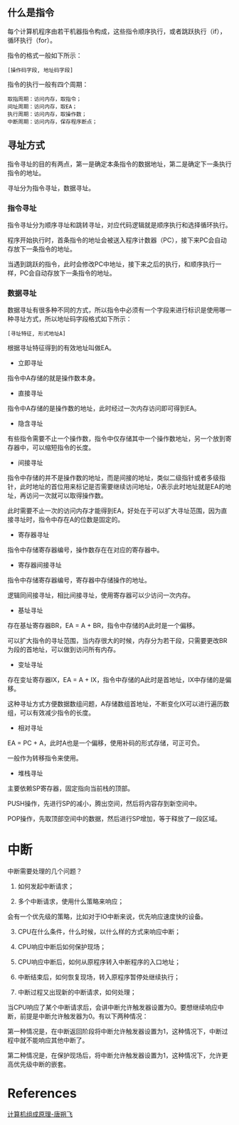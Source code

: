 

## 什么是指令

每个计算机程序由若干机器指令构成，这些指令顺序执行，或者跳跃执行（if），循环执行（for）。

指令的格式一般如下所示：

```
[操作码字段, 地址码字段]
```

指令的执行一般有四个周期：

```
取指周期：访问内存，取指令；
间址周期：访问内存，取EA；
执行周期：访问内存，取操作数；
中断周期：访问内存，保存程序断点；
```

## 寻址方式

指令寻址的目的有两点，第一是确定本条指令的数据地址，第二是确定下一条执行指令的地址。

寻址分为指令寻址，数据寻址。

### 指令寻址

指令寻址分为顺序寻址和跳转寻址，对应代码逻辑就是顺序执行和选择循环执行。

程序开始执行时，首条指令的地址会被送入程序计数器（PC），接下来PC会自动存放下一条指令的地址。

当遇到跳跃的指令，此时会修改PC中地址，接下来之后的执行，和顺序执行一样，PC会自动存放下一条指令的地址。

### 数据寻址

数据寻址有很多种不同的方式，所以指令中必须有一个字段来进行标识是使用哪一种寻址方式，所以地址码字段格式如下所示：

```
[寻址特征, 形式地址A]
```

根据寻址特征得到的有效地址叫做EA。

- 立即寻址

指令中A存储的就是操作数本身。

- 直接寻址

指令中A存储的是操作数的地址，此时经过一次内存访问即可得到EA。

- 隐含寻址

有些指令需要不止一个操作数，指令中仅存储其中一个操作数地址，另一个放到寄存器中，可以缩短指令的长度。

- 间接寻址

指令中存储的并不是操作数的地址，而是间接的地址，类似二级指针或者多级指针，此时地址的首位用来标记是否需要继续访问地址，0表示此时地址就是EA的地址，再访问一次就可以取得操作数。

此时需要不止一次的访问内存才能得到EA，好处在于可以扩大寻址范围，因为直接寻址时，指令中存在A的位数是固定的。

- 寄存器寻址

指令中存储寄存器编号，操作数存在在对应的寄存器中。

- 寄存器间接寻址

指令中存储寄存器编号，寄存器中存储操作的地址。

逻辑同间接寻址，相比间接寻址，使用寄存器可以少访问一次内存。

- 基址寻址

存在基址寄存器BR，EA = A + BR，指令中存储的A此时是一个偏移。

可以扩大指令的寻址范围，当内存很大的时候，内存分为若干段，只需要更改BR为段的首地址，可以做到访问所有内存。

- 变址寻址

存在变址寄存器IX，EA = A + IX，指令中存储的A此时是首地址，IX中存储的是偏移。

这种寻址方式方便数据数组问题，A存储数组首地址，不断变化IX可以进行遍历数组，可以有效减少指令的长度。

- 相对寻址

EA = PC + A，此时A也是一个偏移，使用补码的形式存储，可正可负。

一般作为转移指令来使用。

- 堆栈寻址 

主要依赖SP寄存器，固定指向当前栈的顶部。

PUSH操作，先进行SP的减小，腾出空间，然后将内容存到新空间中。

POP操作，先取顶部空间中的数据，然后进行SP增加，等于释放了一段区域。

# 中断

中断需要处理的几个问题？

1. 如何发起中断请求；

2. 多个中断请求，使用什么策略来响应；

会有一个优先级的策略，比如对于IO中断来说，优先响应速度快的设备。

3. CPU在什么条件，什么时候，以什么样的方式来响应中断；

4. CPU响应中断后如何保护现场；

5. CPU响应中断后，如何从原程序转入中断程序的入口地址；

6. 中断结束后，如何恢复现场，转入原程序暂停处继续执行；

7. 中断过程又出现新的中断请求，如何处理；

当CPU响应了某个中断请求后，会讲中断允许触发器设置为0。要想继续响应中断，前提是中断允许触发器为0。有以下两种情况：

第一种情况是，在中断返回阶段将中断允许触发器设置为1，这种情况下，中断过程中就不能响应其他中断了。

第二种情况是，在保护现场后，将中断允许触发器设置为1，这种情况下，允许更高优先级中断的嵌套。


# References

[计算机组成原理-唐朔飞](https://github.com/zhaojunHouse/studyGuide/blob/master/%E3%80%8A%E8%AE%A1%E7%AE%97%E6%9C%BA%E7%BB%84%E6%88%90%E5%8E%9F%E7%90%86%E3%80%8B%E5%94%90%E6%9C%94%E9%A3%9E.pdf)
